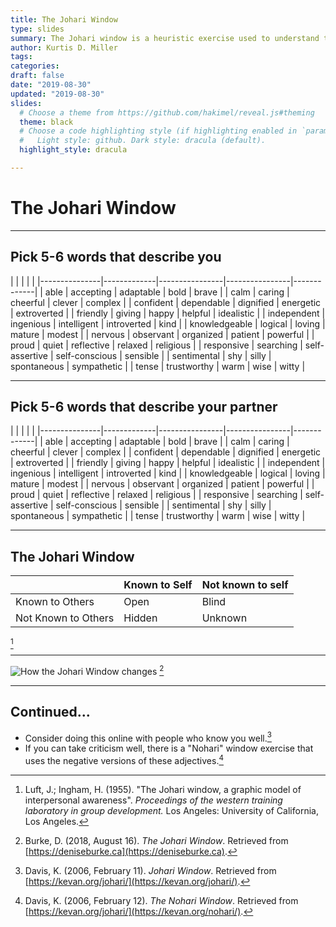 ```yaml
---
title: The Johari Window
type: slides
summary: The Johari window is a heuristic exercise used to understand the relationship between self and other knowledge.
author: Kurtis D. Miller
tags:
categories: 
draft: false
date: "2019-08-30"
updated: "2019-08-30"
slides:
  # Choose a theme from https://github.com/hakimel/reveal.js#theming
  theme: black
  # Choose a code highlighting style (if highlighting enabled in `params.toml`)
  #   Light style: github. Dark style: dracula (default).
  highlight_style: dracula

---
```


The Johari Window
=================

---

Pick 5-6 words that describe you
--------------------------------

|               |             |                |                |
|---------------|-------------|----------------|----------------|-------------|
| able          | accepting   | adaptable      | bold           | brave       |
| calm          | caring      | cheerful       | clever         | complex     |
| confident     | dependable  | dignified      | energetic      | extroverted |
| friendly      | giving      | happy          | helpful        | idealistic  |
| independent   | ingenious   | intelligent    | introverted    | kind        |
| knowledgeable | logical     | loving         | mature         | modest      |
| nervous       | observant   | organized      | patient        | powerful    |
| proud         | quiet       | reflective     | relaxed        | religious   |
| responsive    | searching   | self-assertive | self-conscious | sensible    |
| sentimental   | shy         | silly          | spontaneous    | sympathetic |
| tense         | trustworthy | warm           | wise           | witty       |

---

Pick 5-6 words that describe your partner
-----------------------------------------

|               |             |                |                |
|---------------|-------------|----------------|----------------|-------------|
| able          | accepting   | adaptable      | bold           | brave       |
| calm          | caring      | cheerful       | clever         | complex     |
| confident     | dependable  | dignified      | energetic      | extroverted |
| friendly      | giving      | happy          | helpful        | idealistic  |
| independent   | ingenious   | intelligent    | introverted    | kind        |
| knowledgeable | logical     | loving         | mature         | modest      |
| nervous       | observant   | organized      | patient        | powerful    |
| proud         | quiet       | reflective     | relaxed        | religious   |
| responsive    | searching   | self-assertive | self-conscious | sensible    |
| sentimental   | shy         | silly          | spontaneous    | sympathetic |
| tense         | trustworthy | warm           | wise           | witty       |

---

The Johari Window
-----------------

|                     | Known to Self | Not known to self |
|:--------------------|:--------------|:------------------|
| Known to Others     | Open          | Blind             |
| Not Known to Others | Hidden        | Unknown           |
[^luft-ingram-1955-johari]

---

![How the Johari Window changes](../img/johari-window.png)
[^burke-2018-image]

---

Continued...
------------

* Consider doing this online with people who know you well.[^davis-2006-online]
* If you can take criticism well, there is a "Nohari" window exercise that uses the negative versions of these adjectives.[^davis-2006a-online]

[^burke-2018-image]: Burke, D. (2018, August 16). *The Johari Window*. Retrieved from [https://deniseburke.ca](https://deniseburke.ca).
[^davis-2006-online]: Davis, K. (2006, February 11). *Johari Window*. Retrieved from [https://kevan.org/johari/](https://kevan.org/johari/).
[^davis-2006a-online]: Davis, K. (2006, February 12). *The Nohari Window*. Retrieved from [https://kevan.org/johari/](https://kevan.org/nohari/).
[^luft-ingram-1955-johari]: Luft, J.; Ingham, H. (1955). "The Johari window, a graphic model of interpersonal awareness". *Proceedings of the western training laboratory in group development.* Los Angeles: University of California, Los Angeles.
